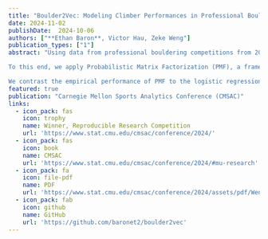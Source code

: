 ```yaml
---
title: "Boulder2Vec: Modeling Climber Performances in Professional Bouldering Competitions"
date: 2024-11-02
publishDate:  2024-10-06
authors: ["**Ethan Baron**, Victor Hau, Zeke Weng"]
publication_types: ["1"]
abstract: "Using data from professional bouldering competitions from 2008 to 2022, we train a logistic regression to predict climber results and measure climber skill. However, this approach is limited, as a single numeric coefficient per climber cannot adequately capture the intricacies of climbers’ varying strengths and weaknesses in different boulder problems. For example, some climbers might prefer more static, technical routes while other climbers may specialize in powerful, dynamic problems.

To this end, we apply Probabilistic Matrix Factorization (PMF), a framework commonly used in recommender systems, to represent the unique characteristics of climbers and problems with latent, multi-dimensional vectors. In this framework, a climber’s performance on a given problem is predicted by taking the dot product of the corresponding climber vector and problem vectors. PMF effectively handles sparse datasets, such as our dataset where only a subset of climbers attempt each particular problem, by extrapolating patterns from similar climbers.

We contrast the empirical performance of PMF to the logistic regression approach and investigate the multivariate representations produced by PMF to gain insights into climber characteristics. Our results show that the multivariate PMF representations improve predictive performance of professional bouldering competitions by capturing both the overall strength of climbers and their specialized skill sets."
featured: true
publication: "Carnegie Mellon Sports Analytics Conference (CMSAC)"
links:
  - icon_pack: fas
    icon: trophy
    name: Winner, Reproducible Research Competition
    url: 'https://www.stat.cmu.edu/cmsac/conference/2024/'
  - icon_pack: fas
    icon: book
    name: CMSAC
    url: 'https://www.stat.cmu.edu/cmsac/conference/2024/#mu-research'
  - icon_pack: fa
    icon: file-pdf
    name: PDF
    url: 'https://www.stat.cmu.edu/cmsac/conference/2024/assets/pdf/Weng24.pdf'
  - icon_pack: fab
    icon: github
    name: GitHub
    url: 'https://github.com/baronet2/boulder2vec'
---
```

